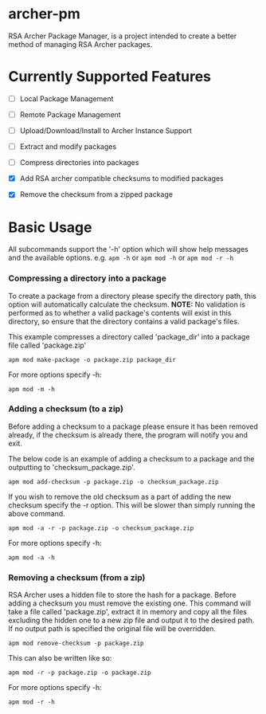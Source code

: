 # archer-pm
RSA Archer Package Manager, is a project intended to create a better method of managing RSA Archer packages.

# Currently Supported Features
- [ ] Local Package Management
- [ ] Remote Package Management
- [ ] Upload/Download/Install to Archer Instance Support
- [ ] Extract and modify packages
- [ ] Compress directories into packages
- [x] Add RSA archer compatible checksums to modified packages
- [x] Remove the checksum from a zipped package


# Basic Usage
All subcommands support the '-h' option which will show help messages and the available options. e.g. ```apm -h``` or ```apm mod -h``` or ```apm mod -r -h```

### Compressing a directory into a package
To create a package from a directory please specify the directory path, this option will automatically calculate the checksum.
<b>NOTE:</b> No validation is performed as to whether a valid package's contents will exist in this directory, so ensure that the directory contains a valid package's files.

This example compresses a directory called 'package_dir' into a package file called 'package.zip'
```
apm mod make-package -o package.zip package_dir 
```

For more options specify -h:
```
apm mod -m -h
```

### Adding a checksum (to a zip)
Before adding a checksum to a package please ensure it has been removed already, if the checksum is already there, the program will notify you and exit. 

The below code is an example of adding a checksum to a package and the outputting to 'checksum_package.zip'.
```
apm mod add-checksum -p package.zip -o checksum_package.zip 
```

If you wish to remove the old checksum as a part of adding the new checksum specify the -r option. This will be slower than simply running the above command.
```
apm mod -a -r -p package.zip -o checksum_package.zip
```

For more options specify -h:
```
apm mod -a -h
```

### Removing a checksum (from a zip)
RSA Archer uses a hidden file to store the hash for a package. Before adding a checksum you must remove the existing one. This command will take a file called 'package.zip', extract it in memory and copy all the files excluding the hidden one to a new zip file and output it to the desired path. If no output path is specified the original file will be overridden.
```
apm mod remove-checksum -p package.zip
```

This can also be written like so:
```
apm mod -r -p package.zip -o package.zip
```

For more options specify -h:
```
apm mod -r -h
```
